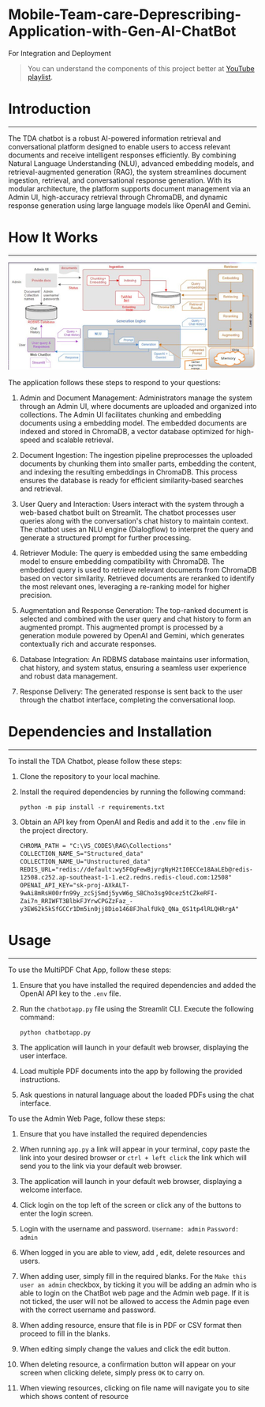 # Mobile-Team-care-Deprescribing-Application-with-Gen-AI-ChatBot
For Integration and Deployment

> You can understand the components of this project better at [YouTube playlist](https://www.youtube.com/watch?v=T-D1OfcDW1M&list=PLEJnINKHyZIBZZxkSNafHQMDdg5Lf3O3W&pp=gAQB).

# Introduction
------------
The TDA chatbot is a robust AI-powered information retrieval and conversational platform designed to enable users to access relevant documents and receive intelligent responses efficiently. By combining Natural Language Understanding (NLU), advanced embedding models, and retrieval-augmented generation (RAG), the system streamlines document ingestion, retrieval, and conversational response generation. With its modular architecture, the platform supports document management via an Admin UI, high-accuracy retrieval through ChromaDB, and dynamic response generation using large language models like OpenAI and Gemini.

# How It Works
------------

![System Architecture Diagram](./Sys_Arc/Sys_Arc.jpg)

The application follows these steps to respond to your questions:

1. Admin and Document Management: Administrators manage the system through an Admin UI, where documents are uploaded and organized into collections. The Admin UI facilitates chunking and embedding documents using a embedding model.
The embedded documents are indexed and stored in ChromaDB, a vector database optimized for high-speed and scalable retrieval.

2. Document Ingestion: The ingestion pipeline preprocesses the uploaded documents by chunking them into smaller parts, embedding the content, and indexing the resulting embeddings in ChromaDB.
This process ensures the database is ready for efficient similarity-based searches and retrieval.

3. User Query and Interaction: Users interact with the system through a web-based chatbot built on Streamlit. The chatbot processes user queries along with the conversation's chat history to maintain context.
The chatbot uses an NLU engine (Dialogflow) to interpret the query and generate a structured prompt for further processing.

4. Retriever Module: The query is embedded using the same embedding model to ensure embedding compatibility with ChromaDB.
The embedded query is used to retrieve relevant documents from ChromaDB based on vector similarity.
Retrieved documents are reranked to identify the most relevant ones, leveraging a re-ranking model for higher precision.

5. Augmentation and Response Generation: The top-ranked document is selected and combined with the user query and chat history to form an augmented prompt.
This augmented prompt is processed by a generation module powered by OpenAI and Gemini, which generates contextually rich and accurate responses.

6. Database Integration: An RDBMS database maintains user information, chat history, and system status, ensuring a seamless user experience and robust data management.

7. Response Delivery: The generated response is sent back to the user through the chatbot interface, completing the conversational loop.

# Dependencies and Installation
----------------------------
To install the TDA Chatbot, please follow these steps:

1. Clone the repository to your local machine.

2. Install the required dependencies by running the following command:
   ```
   python -m pip install -r requirements.txt

   ```

3. Obtain an API key from OpenAI and Redis and add it to the `.env` file in the project directory.
   ```
   CHROMA_PATH = "C:\VS_CODES\RAG\Collections"
   COLLECTION_NAME_S="Structured_data"
   COLLECTION_NAME_U="Unstructured_data"
   REDIS_URL="redis://default:wy5FOgFewBjyrgNyH2tI0ECCe18AaLEb@redis-12508.c252.ap-southeast-1-1.ec2.redns.redis-cloud.com:12508"
   OPENAI_API_KEY="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"
   ```

# Usage
-----
To use the MultiPDF Chat App, follow these steps:

1. Ensure that you have installed the required dependencies and added the OpenAI API key to the `.env` file.

2. Run the `chatbotapp.py` file using the Streamlit CLI. Execute the following command:
   ```
   python chatbotapp.py
   ```

3. The application will launch in your default web browser, displaying the user interface.

4. Load multiple PDF documents into the app by following the provided instructions.

5. Ask questions in natural language about the loaded PDFs using the chat interface.


To use the Admin Web Page, follow these steps:

1. Ensure that you have installed the required dependencies

2. When running `app.py` a link will appear in your terminal, copy paste the link into your desired browser or `ctrl + left click` the link which will send you to the link via your default web browser.

3. The application will launch in your default web browser, displaying a welcome interface.

4. Click login on the top left of the screen or click any of the buttons to enter the login screen. 

5. Login with the username and password. `Username: admin` `Password: admin`

6. When logged in you are able to view, add , edit, delete resources and users.

7. When adding user, simply fill in the required blanks. For the `Make this user an admin` checkbox, by ticking it you 
   will be adding an admin who is able to login on the ChatBot web page and the Admin web page. If it is not ticked, 
   the user will not be allowed to access the Admin page even with the correct username and password.

8. When adding resource, ensure that file is in PDF or CSV format then proceed to fill in the blanks.

9. When editing simply change the values and click the edit button.

10. When deleting resource, a confirmation button will appear on your screen when clicking delete, simply press `OK` to carry on.

11. When viewing resources, clicking on file name will navigate you to site which shows content of resource

